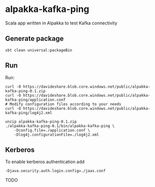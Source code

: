 # alpakka-kafka-ping

Scala app written in Alpakka to test Kafka connectivity


## Generate package

    sbt clean universal:packageBin

## Run

Run:

    curl -O https://davideshare.blob.core.windows.net/public/alpakka-kafka-ping-0.1.zip
    curl -O https://davideshare.blob.core.windows.net/public/alpakka-kafka-ping/application.conf
    # Modify configuration files according to your needs
    curl -O https://davideshare.blob.core.windows.net/public/alpakka-kafka-ping/log4j2.xml

    unzip alpakka-kafka-ping-0.1.zip
    ./alpakka-kafka-ping-0.1/bin/alpakka-kafka-ping \
        -Dconfig.file=./application.conf \
        -Dlog4j.configurationFile=./log4j2.xml


## Kerberos
        
To enable kerberos authentication add 

    -Djava.security.auth.login.config=./jaas.conf
    
TODO